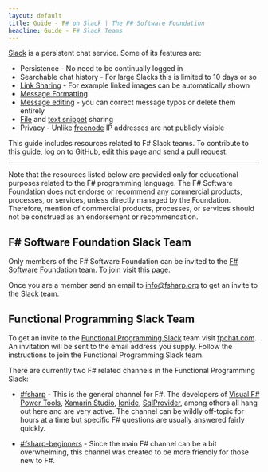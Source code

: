 ```yaml
---
layout: default
title: Guide - F# on Slack | The F# Software Foundation
headline: Guide - F# Slack Teams
---
```


[Slack](https://slack.com/) is a persistent chat service. Some of its features are:

* Persistence - No need to be continually logged in
* Searchable chat history - For large Slacks this is limited to 10 days or so
* [Link Sharing](https://slack.zendesk.com/hc/en-us/articles/204399343-Sharing-links-in-Slack) - For example linked images can be automatically shown
* [Message Formatting](https://slack.zendesk.com/hc/en-us/articles/202288908-Formatting-your-messages)
* [Message editing](https://slack.zendesk.com/hc/en-us/articles/202395258-Editing-or-deleting-messages) - you can correct message typos or delete them entirely
* [File](https://slack.zendesk.com/hc/en-us/articles/201330736-Uploading-and-sharing-files) and [text snippet](https://slack.zendesk.com/hc/en-us/articles/204145658-Creating-a-Snippet) sharing
* Privacy - Unlike [freenode](https://freenode.net/) IP addresses are not publicly visible

<div class="jumbotron visible-lg calloutBox" id="how-to-add-testimonial"> 
    <p>This guide includes resources related to F# Slack teams. To contribute to this guide, log on to GitHub, <a href="https://github.com/fsharp/fsfoundation/edit/gh-pages/guides/slack/index.md">edit this page</a> and send a pull request.</p>
    <hr />
    <p>Note that the resources listed below are provided only for educational purposes related to the F# programming language. The F# Software Foundation does not endorse or recommend any commercial products, processes, or services, unless directly managed by the Foundation. Therefore, mention of commercial products, processes, or services should not be construed as an endorsement or recommendation.</p>
</div>              

## F# Software Foundation Slack Team

Only members of the F# Software Foundation can be invited to the [F# Software Foundation](https://fsharp.slack.com/) team. To join visit [this page](http://foundation.fsharp.org/join).

Once you are a member send an email to info@fsharp.org to get an invite to the Slack team.

## Functional Programming Slack Team

To get an invite to the [Functional Programming
Slack](https://functionalprogramming.slack.com/) team visit
[fpchat.com](http://fpchat.com). An invitation will be sent to the email
address you supply. Follow the instructions to join the Functional
Programming Slack team.

There are currently two F# related channels in the Functional Programming Slack:

* [#fsharp](https://functionalprogramming.slack.com/?redir=/archives/fsharp) - This is the general channel for F#. The developers of [Visual F# Power Tools](https://fsprojects.github.io/VisualFSharpPowerTools/), [Xamarin Studio](https://developer.xamarin.com/guides/cross-platform/fsharp/fsharp_support_overview/), [Ionide](http://ionide.io/), [SqlProvider](http://fsprojects.github.io/SQLProvider/), among others all hang out here and are very active. The channel can be wildly off-topic for hours at a time but specific F# questions are usually answered fairly quickly.

* [#fsharp-beginners](https://functionalprogramming.slack.com/archives/fsharp-beginners) - Since the main F# channel can be a bit overwhelming, this channel was created to be more friendly for those new to F#.

